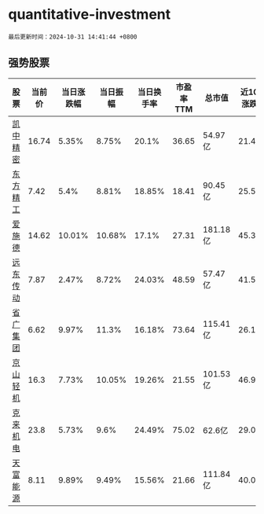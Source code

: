# quantitative-investment

`最后更新时间：2024-10-31 14:41:44 +0800`

## 强势股票

|股票|当前价|当日涨跌幅|当日振幅|当日换手率|市盈率TTM|总市值|近10日涨跌幅|
|----|----|----|----|----|----|----|----|
|[凯中精密](https://xueqiu.com/S/SZ002823)|16.74|5.35%|8.75%|20.1%|36.65|54.97亿|21.48%|
|[东方精工](https://xueqiu.com/S/SZ002611)|7.42|5.4%|8.81%|18.85%|18.41|90.45亿|25.55%|
|[爱施德](https://xueqiu.com/S/SZ002416)|14.62|10.01%|10.68%|17.1%|27.31|181.18亿|45.33%|
|[远东传动](https://xueqiu.com/S/SZ002406)|7.87|2.47%|8.72%|24.03%|48.59|57.47亿|41.55%|
|[省广集团](https://xueqiu.com/S/SZ002400)|6.62|9.97%|11.3%|16.18%|73.64|115.41亿|26.1%|
|[京山轻机](https://xueqiu.com/S/SZ000821)|16.3|7.73%|10.05%|19.26%|21.55|101.53亿|46.98%|
|[克来机电](https://xueqiu.com/S/SH603960)|23.8|5.73%|9.6%|24.49%|75.02|62.6亿|29.0%|
|[天富能源](https://xueqiu.com/S/SH600509)|8.11|9.89%|9.49%|15.56%|21.66|111.84亿|40.07%|

